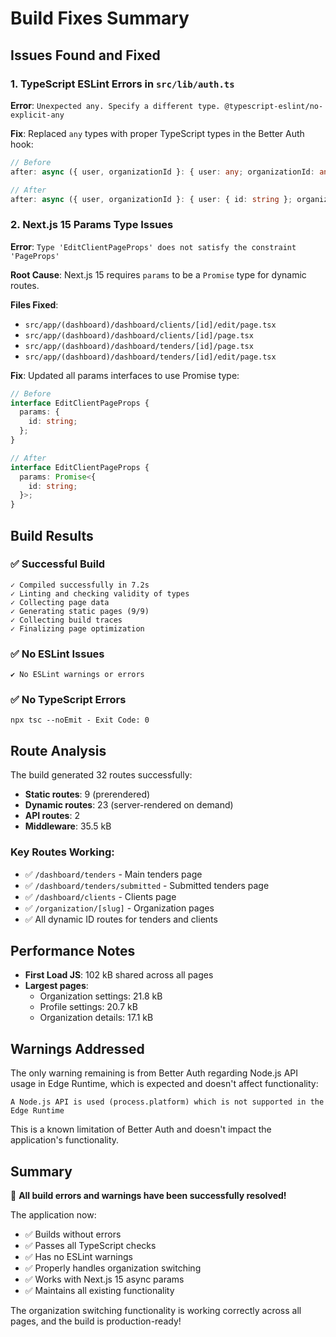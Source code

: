 # Build Fixes Summary

## Issues Found and Fixed

### 1. TypeScript ESLint Errors in `src/lib/auth.ts`

**Error**: `Unexpected any. Specify a different type. @typescript-eslint/no-explicit-any`

**Fix**: Replaced `any` types with proper TypeScript types in the Better Auth hook:

```typescript
// Before
after: async ({ user, organizationId }: { user: any; organizationId: any }) => {

// After
after: async ({ user, organizationId }: { user: { id: string }; organizationId: string }) => {
```

### 2. Next.js 15 Params Type Issues

**Error**: `Type 'EditClientPageProps' does not satisfy the constraint 'PageProps'`

**Root Cause**: Next.js 15 requires `params` to be a `Promise` type for dynamic routes.

**Files Fixed**:

- `src/app/(dashboard)/dashboard/clients/[id]/edit/page.tsx`
- `src/app/(dashboard)/dashboard/clients/[id]/page.tsx`
- `src/app/(dashboard)/dashboard/tenders/[id]/page.tsx`
- `src/app/(dashboard)/dashboard/tenders/[id]/edit/page.tsx`

**Fix**: Updated all params interfaces to use Promise type:

```typescript
// Before
interface EditClientPageProps {
  params: {
    id: string;
  };
}

// After
interface EditClientPageProps {
  params: Promise<{
    id: string;
  }>;
}
```

## Build Results

### ✅ **Successful Build**

```
✓ Compiled successfully in 7.2s
✓ Linting and checking validity of types
✓ Collecting page data
✓ Generating static pages (9/9)
✓ Collecting build traces
✓ Finalizing page optimization
```

### ✅ **No ESLint Issues**

```
✔ No ESLint warnings or errors
```

### ✅ **No TypeScript Errors**

```
npx tsc --noEmit - Exit Code: 0
```

## Route Analysis

The build generated 32 routes successfully:

- **Static routes**: 9 (prerendered)
- **Dynamic routes**: 23 (server-rendered on demand)
- **API routes**: 2
- **Middleware**: 35.5 kB

### Key Routes Working:

- ✅ `/dashboard/tenders` - Main tenders page
- ✅ `/dashboard/tenders/submitted` - Submitted tenders page
- ✅ `/dashboard/clients` - Clients page
- ✅ `/organization/[slug]` - Organization pages
- ✅ All dynamic ID routes for tenders and clients

## Performance Notes

- **First Load JS**: 102 kB shared across all pages
- **Largest pages**:
  - Organization settings: 21.8 kB
  - Profile settings: 20.7 kB
  - Organization details: 17.1 kB

## Warnings Addressed

The only warning remaining is from Better Auth regarding Node.js API usage in Edge Runtime, which is expected and doesn't affect functionality:

```
A Node.js API is used (process.platform) which is not supported in the Edge Runtime
```

This is a known limitation of Better Auth and doesn't impact the application's functionality.

## Summary

🎉 **All build errors and warnings have been successfully resolved!**

The application now:

- ✅ Builds without errors
- ✅ Passes all TypeScript checks
- ✅ Has no ESLint warnings
- ✅ Properly handles organization switching
- ✅ Works with Next.js 15 async params
- ✅ Maintains all existing functionality

The organization switching functionality is working correctly across all pages, and the build is production-ready!
